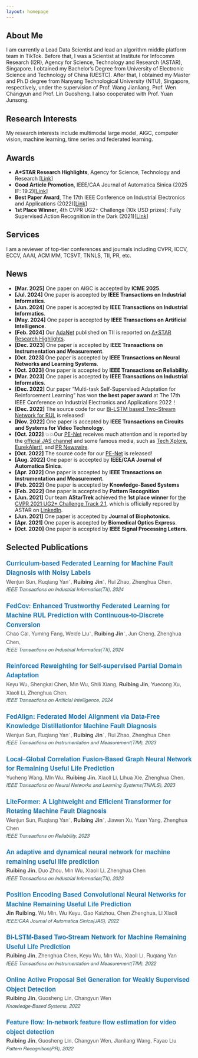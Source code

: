 ```yaml
---
layout: homepage
---
```


## About Me
I am currently a Lead Data Scientist and lead an algorithm middle platform team in TikTok. Before that, I was a Scientist at Institute for Infocomm Research (I2R), Agency for Science, Technology and Research (ASTAR), Singapore. I obtained my Bachelor’s Degree from University of Electronic Science and Technology of China (UESTC). After that, I obtained my Master and Ph.D degree from Nanyang Technological University (NTU), Singapore, respectively, under the supervision of Prof. Wang Jianliang, Prof. Wen Changyun and Prof. Lin Guosheng. I also cooperated with Prof. Yuan Junsong.

## Research Interests
My research interests include multimodal large model, AIGC, computer vision, machine learning, time series and federated learning.

## Awards
- **A*STAR Research Highlights**, Agency for Science, Technology and Research \[[Link](https://research.a-star.edu.sg/articles/highlights/seamless-operations-with-machine-health-checks/)\]
- **Good Article Promotion**, IEEE/CAA Journal of Automatica Sinica (2025 IF: 19.2)\[[Link](https://mp.weixin.qq.com/s/Mua13qe4LJqt1AwZ2XHFYQ)\] 
- **Best Paper Award**, The 17th IEEE Conference on Industrial Electronics and Applications (2022)\[[Link](https://www.ieeeiciea.org/2022/)\]
- **1st Place Winner**, 4th CVPR UG2+ Challenge (10k USD prizes): Fully Supervised Action Recognition in the Dark (2021)\[[Link](http://cvpr2022.ug2challenge.org/program21/leaderboard21_t2.html)\]

## Services
I am a reviewer of top-tier conferences and journals including CVPR, ICCV, ECCV, AAAI, ACM MM, TCSVT, TNNLS, TII, PR, etc.

## News
<div class="news-section">
<ul>
  <li><strong>[Mar. 2025]</strong> One paper on AIGC is accepted by <strong>ICME 2025</strong>.</li> 
  <li><strong>[Jul. 2024]</strong> One paper is accepted by <strong>IEEE Transactions on Industrial Informatics</strong>.</li> 
  <li><strong>[Jun. 2024]</strong> One paper is accepted by <strong>IEEE Transactions on Industrial Informatics</strong>.</li> 
  <li><strong>[May. 2024]</strong> One paper is accepted by <strong>IEEE Transactions on Artificial Intelligence</strong>.</li> 
  <li><strong>[Feb. 2024]</strong> Our <a href="https://ieeexplore.ieee.org/abstract/document/10065450">AdaNet</a> published on TII is reported on <a href="https://research.a-star.edu.sg/articles/highlights/seamless-operations-with-machine-health-checks/">A*STAR Research Highlights</a>.</li> 
  <li><strong>[Dec. 2023]</strong> One paper is accepted by <strong>IEEE Transactions on Instrumentation and Measurement</strong>.</li> 
  <li><strong>[Oct. 2023]</strong> One paper is accepted by <strong>IEEE Transactions on Neural Networks and Learning Systems</strong>.</li> 
  <li><strong>[Oct. 2023]</strong> One paper is accepted by <strong>IEEE Transactions on Reliability</strong>.</li> 
  <li><strong>[Mar. 2023]</strong> One paper is accepted by <strong>IEEE Transactions on Industrial Informatics</strong>.</li> 
  <li><strong>[Dec. 2022]</strong> Our paper “Multi-task Self-Supervised Adaptation for Reinforcement Learning” has won <strong>the best paper award</strong> at The 17th IEEE Conference on Industrial Electronics and Applications 2022！</li> 
  <li><strong>[Dec. 2022]</strong> The source code for our <a href="https://github.com/ruibing-jin/Bi_LSTM_TS">Bi-LSTM based Two-Stream Network for RUL</a> is released!</li> 
  <li><strong>[Nov. 2022]</strong> One paper is accepted by <strong>IEEE Transactions on Circuits and Systems for Video Technology</strong>.</li> 
  <li><strong>[Oct. 2022]</strong> 💥💥Our <a href="https://ieeexplore.ieee.org/document/9849459">PE-Net</a> receives much attention and is reported by the <a href="https://mp.weixin.qq.com/s/Mua13qe4LJqt1AwZ2XHFYQ">official JAS channel</a> and some famous media, such as <a href="https://techxplore.com/news/2022-10-convolutional-neural-network-framework-life.amp">Tech Xplore</a>, <a href="https://www.eurekalert.org/news-releases/968147">EurekAlert!</a>, and <a href="https://www.prnewswire.com/news-releases/new-study-in-ieeecaa-journal-of-automatica-sinica-describes-convolutional-neural-network-framework-to-predict-remaining-useful-life-in-machines-301654980.html">PR Newswire</a>.</li> 
  <li><strong>[Oct. 2022]</strong> The source code for our <a href="https://github.com/ruibing-jin/PE-Net">PE-Net</a> is released!</li> 
  <li><strong>[Aug. 2022]</strong> One paper is accepted by <strong>IEEE/CAA Journal of Automatica Sinica</strong>.</li> 
  <li><strong>[Apr. 2022]</strong> One paper is accepted by <strong>IEEE Transactions on Instrumentation and Measurement</strong>.</li> 
  <li><strong>[Feb. 2022]</strong> One paper is accepted by <strong>Knowledge-Based Systems</strong></li> 
  <li><strong>[Feb. 2022]</strong> One paper is accepted by <strong>Pattern Recognition</strong></li> 
  <li><strong>[Jun. 2021]</strong> Our team <strong>AStarTrek</strong> achieved the <strong>1st place winner</strong> for <a href="http://cvpr2022.ug2challenge.org/program21/leaderboard21_t2.html">the CVPR 2021 UG2+ Challenge Track 2.1</a>, which is officially repored by ASTAR on <a href="https://www.linkedin.com/feed/update/urn:li:activity:6805305218507657216/">LinkedIn</a>.</li> 
  <li><strong>[Jun. 2021]</strong> One paper is accepted by <strong>Journal of Biophotonics</strong>.</li> 
  <li><strong>[Apr. 2021]</strong> One paper is accepted by <strong>Biomedical Optics Express</strong>.</li> 
  <li><strong>[Oct. 2020]</strong> One paper is accepted by <strong>IEEE Signal Processing Letters</strong>.</li> 
</ul>
</div>

## Selected Publications

<div class="paper" style="font-family:'Helvetica Neue',Helvetica,Arial,sans-serif; line-height:1.5; margin-bottom:16px;">
  <p style="margin:0; font-size:17px; font-weight:600; color:#2c3e50;">
    <span style="color:#1f78b4;">Curriculum-based Federated Learning for Machine Fault Diagnosis
with Noisy Labels</span>
  </p>
  <p style="margin:0; font-size:14.5px; color:#4d4d4d;">
    Wenjun Sun, 
    Ruqiang Yan<span style="color:#aaa;">*</span>, 
    <strong>Ruibing Jin</strong><span style="color:#aaa;">*</span>, 
    Rui Zhao, Zhenghua Chen,
  </p>
  <p style="margin:0; font-size:13.5px; color:#2f4f4f;">
    <em>IEEE Transactions on Industrial Informatics(TII), 2024</em>
  </p>

  <br>

<div class="paper" style="font-family:'Helvetica Neue',Helvetica,Arial,sans-serif; line-height:1.5; margin-bottom:16px;">
  <p style="margin:0; font-size:17px; font-weight:600; color:#2c3e50;">
    <span style="color:#1f78b4;">FedCov: Enhanced Trustworthy Federated Learning for
Machine RUL Prediction with Continuous-to-Discrete Conversion</span>
  </p>
  <p style="margin:0; font-size:14.5px; color:#4d4d4d;">
    Chao Cai, Yuming Fang, 
    Weide Liu<span style="color:#aaa;">*</span>, 
    <strong>Ruibing Jin</strong><span style="color:#aaa;">*</span>, 
    Jun Cheng, Zhenghua Chen,
  </p>
  <p style="margin:0; font-size:13.5px; color:#2f4f4f;">
    <em>IEEE Transactions on Industrial Informatics(TII), 2024</em>
  </p>

  <br>

  <p style="margin:0; font-size:17px; font-weight:600; color:#2c3e50;">
    <span style="color:#1f78b4;">Reinforced Reweighting for
Self-supervised Partial Domain Adaptation</span> 
  </p>
  <p style="margin:0; font-size:14.5px; color:#4d4d4d;">
    Keyu Wu, Shengkai Chen, Min Wu, Shili Xiang,  
    <strong>Ruibing Jin</strong>, 
    Yuecong Xu, Xiaoli Li, Zhenghua Chen,
  </p>
  <p style="margin:0; font-size:13.5px; color:#2f4f4f;">
    <em>IEEE Transactions on Artificial Intelligence, 2024</em>
  </p>

  <br>

  <p style="margin:0; font-size:17px; font-weight:600; color:#2c3e50;">
    <span style="color:#1f78b4;">FedAlign: Federated Model Alignment via Data-Free Knowledge Distillationfor Machine Fault Diagnosis</span> 
  </p>
  <p style="margin:0; font-size:14.5px; color:#4d4d4d;">
    Wenjun Sun, 
    Ruqiang Yan<span style="color:#aaa;">*</span>, 
    <strong>Ruibing Jin</strong><span style="color:#aaa;">*</span>, 
    Rui Zhao, Zhenghua Chen
  </p>
  <p style="margin:0; font-size:13.5px; color:#2f4f4f;">
    <em>IEEE Transactions on Instrumentation and Measurement(TIM), 2023</em>
  </p>

  <br>

  <p style="margin:0; font-size:17px; font-weight:600; color:#2c3e50;">
    <span style="color:#1f78b4;">Local–Global Correlation Fusion-Based Graph Neural
Network for Remaining Useful Life Prediction</span> 
  </p>
  <p style="margin:0; font-size:14.5px; color:#4d4d4d;">
    Yucheng Wang, Min Wu,
    <strong>Ruibing Jin</strong>, 
    Xiaoli Li, Lihua Xie, Zhenghua Chen,
  </p>
  <p style="margin:0; font-size:13.5px; color:#2f4f4f;">
    <em>IEEE Transactions on Neural Networks and Learning Systems(TNNLS), 2023</em>
  </p>

  <br>

<p style="margin:0; font-size:17px; font-weight:600; color:#2c3e50;">
    <span style="color:#1f78b4;">LiteFormer: A Lightweight and Efficient Transformer for Rotating Machine Fault Diagnosis</span>
  </p>
  <p style="margin:0; font-size:14.5px; color:#4d4d4d;">
    Wenjun Sun, 
    Ruqiang Yan<span style="color:#aaa;">*</span>, 
    <strong>Ruibing Jin</strong><span style="color:#aaa;">*</span>, 
    Jiawen Xu, Yuan Yang, Zhenghua Chen
  </p>
  <p style="margin:0; font-size:13.5px; color:#2f4f4f;">
    <em>IEEE Transactions on Reliability, 2023</em>
  </p>

  <br>

  <p style="margin:0; font-size:17px; font-weight:600; color:#2c3e50;">
    <span style="color:#1f78b4;">An adaptive and dynamical neural network for machine remaining useful life prediction</span>
  </p>
  <p style="margin:0; font-size:14.5px; color:#4d4d4d;">
    <strong>Ruibing Jin</strong>, 
    Duo Zhou, Min Wu, Xiaoli Li, Zhenghua Chen
  </p>
  <p style="margin:0; font-size:13.5px; color:#2f4f4f;">
    <em>IEEE Transactions on Industrial Informatics(TII), 2023</em>
  </p>

  <br>

  <p style="margin:0; font-size:17px; font-weight:600; color:#2c3e50;">
    <span style="color:#1f78b4;">Position Encoding Based Convolutional Neural Networks for Machine Remaining Useful Life Prediction</span>
  </p>
  <p style="margin:0; font-size:14.5px; color:#4d4d4d;">
    <strong>Jin Ruibing</strong>, 
    Wu Min, Wu Keyu, Gao Kaizhou, Chen Zhenghua, Li Xiaoli
  </p>
  <p style="margin:0; font-size:13.5px; color:#2f4f4f;">
    <em>IEEE/CAA Journal of Automatica Sinica(JAS), 2022</em>
  </p>

  <br>

  <p style="margin:0; font-size:17px; font-weight:600; color:#2c3e50;">
    <span style="color:#1f78b4;">Bi-LSTM-Based Two-Stream Network for Machine Remaining Useful Life Prediction</span>
  </p>
  <p style="margin:0; font-size:14.5px; color:#4d4d4d;">
    <strong>Ruibing Jin</strong>, 
    Zhenghua Chen, Keyu Wu, Min Wu, Xiaoli Li, Ruqiang Yan
  </p>
  <p style="margin:0; font-size:13.5px; color:#2f4f4f;">
    <em>IEEE Transactions on Instrumentation and Measurement(TIM), 2022</em>
  </p>

  <br>

  <p style="margin:0; font-size:17px; font-weight:600; color:#2c3e50;">
    <span style="color:#1f78b4;">Online Active Proposal Set Generation for Weakly Supervised Object Detection</span>
  </p>
  <p style="margin:0; font-size:14.5px; color:#4d4d4d;">
    <strong>Ruibing Jin</strong>, 
    Guosheng Lin, Changyun Wen
  </p>
  <p style="margin:0; font-size:13.5px; color:#2f4f4f;">
    <em>Knowledge-Based Systems, 2022</em>
  </p>

  <br>

  <p style="margin:0; font-size:17px; font-weight:600; color:#2c3e50;">
    <span style="color:#1f78b4;">Feature flow: In-network feature flow estimation for video object detection</span>
  </p>
  <p style="margin:0; font-size:14.5px; color:#4d4d4d;">
    <strong>Ruibing Jin</strong>, 
    Guosheng Lin, Changyun Wen, Jianliang Wang, Fayao Liu
  </p>
  <p style="margin:0; font-size:13.5px; color:#2f4f4f;">
    <em>Pattern Recognition(PR), 2022</em>
  </p>

</div>
